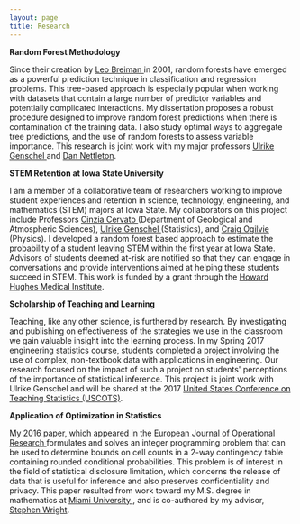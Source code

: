 ```yaml
---
layout: page
title: Research
---
```


**Random Forest Methodology**

Since their creation by <a href="https://www.stat.berkeley.edu/~breiman/RandomForests/cc_home.htm"> Leo Breiman </a> in 2001, random forests have emerged as a powerful prediction technique in classification and regression problems. This tree-based approach is especially popular when working with datasets that contain a large number of predictor variables and potentially complicated interactions. My dissertation proposes a robust procedure designed to improve random forest predictions when there is contamination of the training data. I also study optimal ways to aggregate tree predictions, and the use of random forests to assess variable importance. This research is joint work with my major professors <a href="http://stat.iastate.edu/people/ulrike-genschel"> Ulrike Genschel </a> and <a href="http://stat.iastate.edu/people/dan-nettleton"> Dan Nettleton</a>.

**STEM Retention at Iowa State University**

I am a member of a collaborative team of researchers working to improve student experiences and retention in science, technology, engineering, and mathematics (STEM) majors at Iowa State. My collaborators on this project include Professors <a href="https://ge-at.iastate.edu/directory/cinzia-cervato/"> Cinzia Cervato </a> (Department of Geological and Atmospheric Sciences), <a href="http://stat.iastate.edu/people/ulrike-genschel"> Ulrike Genschel </a> (Statistics), and <a href="http://www.physastro.iastate.edu/directory/cogilvie"> Craig Ogilvie </a> (Physics). I  developed a random forest based approach to estimate the probability of a student leaving STEM within the first year at Iowa State. Advisors of students deemed at-risk are notified so that they can engage in conversations and provide interventions aimed at helping these students succeed in STEM. This work is funded by a grant through the <a href="http://www.hhmi.org/"> Howard Hughes Medical Institute</a>.

**Scholarship of Teaching and Learning**

Teaching, like any other science, is furthered by research. By investigating and publishing on effectiveness of the strategies we use in the classroom we gain valuable insight into the learning process. In my Spring 2017 engineering statistics course, students completed a project involving the use of complex, non-textbook data with applications in engineering. Our research focused on the impact of such a project on students' perceptions of the importance of statistical inference. This project is joint work with Ulrike Genschel and will be shared at the 2017 <a href="https://www.causeweb.org/cause/uscots/uscots17"> United States Conference on Teaching Statistics (USCOTS)</a>.

**Application of Optimization in Statistics**

My <a href="http://www.sciencedirect.com/science/article/pii/S0377221715008358"> 2016 paper, which appeared </a> in the <a href="https://www.journals.elsevier.com/european-journal-of-operational-research/"> European Journal of Operational Research </a> formulates and solves an integer programming problem that can be used to determine bounds on cell counts in a 2-way contingency table containing rounded conditional probabilities. This problem is of interest in the field of statistical disclosure limitation, which concerns the release of data that is useful for inference and also preserves confidentiality and privacy. This paper resulted from work toward my M.S. degree in mathematics at <a href="https://www.miamioh.edu/"> Miami University </a>, and is co-authored by my advisor, <a href="http://www.users.miamioh.edu/wrightse/"> Stephen Wright</a>. 